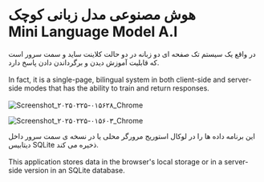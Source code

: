 <h1>
هوش مصنوعی مدل زبانی کوچک
<br>
Mini Language Model A.I
</h1>

در واقع یک سیستم تک صفحه ای دو زبانه در دو حالت کلاینت ساید و سمت سرور است که قابلیت آموزش دیدن و برگرداندن دادن پاسخ دارد.
<br><br>
In fact, it is a single-page, bilingual system in both client-side and server-side modes that has the ability to train and return responses.
<br><br>
![Screenshot_۲۰۲۵۰۲۲۵-۰۱۵۶۲۸_Chrome](https://github.com/user-attachments/assets/6bf84a85-6d8c-44f3-badb-45e3ef16e00c)

![Screenshot_۲۰۲۵۰۲۲۵-۰۱۵۶۰۳_Chrome](https://github.com/user-attachments/assets/efb80e7a-6483-42ca-8641-2a37c73ee8d5)


این برنامه داده ها را در لوکال استوریج مرورگر محلی یا در نسخه ی سمت سرور داخل دیتابیس SQLite ذخیره می کند.
<br><br>
This application stores data in the browser's local storage or in a server-side version in an SQLite database.
<br><br>

